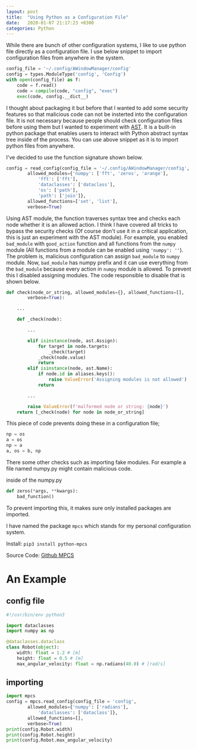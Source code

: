 ```yaml
---
layout: post
title:  "Using Python as a Configuration File"
date:   2020-01-07 21:17:23 +0300
categories: Python
---
```


While there are bunch of other configuration systems, I like to use
python file directly as a configuration file. I use below snippet to
import configuration files from anywhere in the system.

```python
config_file = '~/.config/AWindowManager/config'
config = types.ModuleType('config', 'Config')
with open(config_file) as f:
    code = f.read()
    code = compile(code, "config", "exec")
    exec(code, config.__dict__)
```

I thought about packaging it but before that I wanted to add some
security features so that malicious code can not be insterted into the
configuration file. It is not necessary because people should check
configuration files before using them but I wanted to experiment with
[AST](https://docs.python.org/3/library/ast.html). It is a built-in
python package that enables users to interact with Python abstract
syntax tree inside of the process. You can use above snippet as it is
to import python files from anywhere.

I've decided to use the function signature shown below.

```python
config = read_config(config_file = '~/.config/AWindowManager/config',
        allowed_modules={'numpy': ['fft', 'zeros', 'arange'],
            'fft': ['fft'],
            'dataclasses': ['dataclass'],
            'os': ['path'],
            'path': ['join']},
        allowed_functions=['set', 'list'],
        verbose=True)
```

Using AST module, the function traverses syntax tree and checks each
node whether it is an allowed action. I think I have covered all
tricks to bypass the security checks (Of course don't use it in a
critical application, this is just an experiment with the AST module).
For example, you enabled `bad_module` with `good_action` function and
all functions from the `numpy` module (All functions from a module can
be enabled using `'numpy': ''`). The problem is, malicious
configuration can assign `bad_module` to `numpy` module. Now,
`bad_module` has numpy prefix and it can use everything from the
`bad_module` because every action in `numpy` module is allowed. To
prevent this I disabled assigning modules.  The code responsible to
disable that is shown below.

```python
def check(node_or_string, allowed_modules={}, allowed_functions=[],
        verbose=True):

    ...

    def _check(node):

        ...

        elif isinstance(node, ast.Assign):
            for target in node.targets:
                _check(target)
            _check(node.value)
            return
        elif isinstance(node, ast.Name):
            if node.id in aliases.keys():
                raise ValueError('Assigning modules is not allowed')
            return

        ...

        raise ValueError(f'malformed node or string: {node}')
    return [_check(node) for node in node_or_string]
```

This piece of code prevents doing these in a configuration file;
```python
np = os
a = os
np = a
a, os = b, np
```

There some other checks such as importing fake modules. For example a
file named numpy.py might contain malicious code.

inside of the numpy.py
```python
def zeros(*args, **kwargs):
    bad_function()
```

To prevent importing this, it makes sure only installed packages are imported.

I have named the package `mpcs` which stands for my personal
configuration system.

Install: `pip3 install python-mpcs`

Source Code: [Github MPCS](https://github.com/goktug97/mpcs)

# An Example
## config file
```python
#!/usr/bin/env python3

import dataclasses
import numpy as np

@dataclasses.dataclass
class Robot(object):
    width: float = 1.2 # [m]
    height: float = 0.5 # [m]
    max_angular_velocity: float = np.radians(40.0) # [rad/s]
```
## importing
```python
import mpcs
config = mpcs.read_config(config_file = 'config',
        allowed_modules={'numpy': ['radians'],
            'dataclasses': ['dataclass']},
        allowed_functions=[],
        verbose=True)
print(config.Robot.width)
print(config.Robot.height)
print(config.Robot.max_angular_velocity)
```
